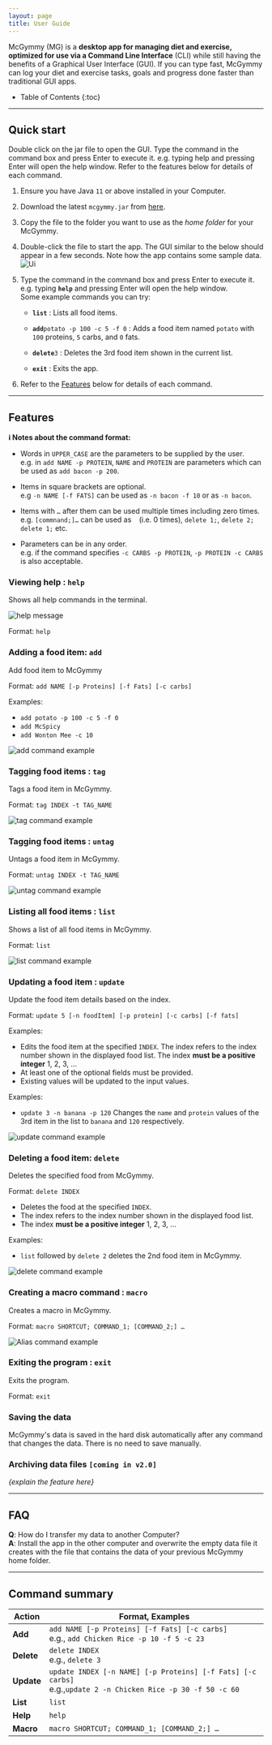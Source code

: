 ```yaml
---
layout: page
title: User Guide
---
```


McGymmy (MG) is a **desktop app for managing diet and exercise, optimized for use via a Command Line Interface** (CLI) while still having the benefits of a Graphical User Interface (GUI). If you can type fast, McGymmy can log your diet and exercise tasks, goals and progress done faster than traditional GUI apps.

* Table of Contents
{:toc}

--------------------------------------------------------------------------------------------------------------------

## Quick start

Double click on the jar file to open the GUI.
Type the command in the command box and press Enter to execute it. e.g. typing help and pressing Enter will open the help window.
Refer to the features below for details of each command.


1. Ensure you have Java `11` or above installed in your Computer.

1. Download the latest `mcgymmy.jar` from [here](https://github.com/AY2021S1-CS2103T-W17-3/tp).

1. Copy the file to the folder you want to use as the _home folder_ for your McGymmy.

1. Double-click the file to start the app. The GUI similar to the below should appear in a few seconds. Note how the app contains some sample data.<br>
   ![Ui](images/Ui.png)

1. Type the command in the command box and press Enter to execute it. e.g. typing **`help`** and pressing Enter will open the help window.<br>
   Some example commands you can try:

   * **`list`** : Lists all food items.

   * **`add`**`potato -p 100 -c 5 -f 0` : Adds a food item named `potato` with `100` proteins, `5` carbs, and `0` fats.

   * **`delete`**`3` : Deletes the 3rd food item shown in the current list.

   * **`exit`** : Exits the app.

1. Refer to the [Features](#features) below for details of each command.

--------------------------------------------------------------------------------------------------------------------

## Features

<div markdown="block" class="alert alert-info">

**:information_source: Notes about the command format:**<br>

* Words in `UPPER_CASE` are the parameters to be supplied by the user.<br>
  e.g. in `add NAME -p PROTEIN`, `NAME` and `PROTEIN` are parameters which can be used as `add bacon -p 200`.

* Items in square brackets are optional.<br>
  e.g `-n NAME [-f FATS]` can be used as `-n bacon -f 10` or as `-n bacon`.

* Items with `…`​ after them can be used multiple times including zero times.<br>
  e.g. `[commnand;]…​` can be used as ` ` (i.e. 0 times), `delete 1;`, `delete 2; delete 1;` etc.

* Parameters can be in any order.<br>
  e.g. if the command specifies `-c CARBS -p PROTEIN`, `-p PROTEIN -c CARBS` is also acceptable.

</div>

### Viewing help : `help`

Shows all help commands in the terminal.

![help message](images/CommandImagesForUG/Help.png)

Format: `help`


### Adding a food item: `add`

Add food item to McGymmy

Format: `add NAME [-p Proteins] [-f Fats] [-c carbs]`

Examples:
* `add potato -p 100 -c 5 -f 0`
* `add McSpicy`
* `add Wonton Mee -c 10`

![add command example](images/CommandImagesForUG/Add.png)

### Tagging food items : `tag`

Tags a food item in McGymmy.

Format: `tag INDEX -t TAG_NAME`

![tag command example]()

### Tagging food items : `untag`

Untags a food item in McGymmy.

Format: `untag INDEX -t TAG_NAME`

![untag command example]()

### Listing all food items : `list`

Shows a list of all food items in McGymmy.

Format: `list`

![list command example]()

### Updating a food item : `update`

Update the food item details based on the index.

Format: `update 5 [-n foodItem] [-p protein] [-c carbs] [-f fats]`

Examples: 

* Edits the food item at the specified `INDEX`. The index refers to the index number shown in the displayed food list. The index **must be a positive integer** 1, 2, 3, …​
* At least one of the optional fields must be provided.
* Existing values will be updated to the input values.

Examples:
*  `update 3 -n banana -p 120` Changes the `name` and `protein` values of the 3rd item in the list to `banana` and `120` respectively.

![update command example](images/CommandImagesForUG/Update.png)

### Deleting a food item: `delete`

Deletes the specified food from McGymmy.

Format: `delete INDEX`

* Deletes the food at the specified `INDEX`.
* The index refers to the index number shown in the displayed food list.
* The index **must be a positive integer** 1, 2, 3, …​

Examples:
* `list` followed by `delete 2` deletes the 2nd food item in McGymmy.

![delete command example](images/CommandImagesForUG/Delete.png)

### Creating a macro command : `macro`

Creates a macro in McGymmy.

Format: `macro SHORTCUT; COMMAND_1; [COMMAND_2;] …​`

![Alias command example](images/CommandImagesForUG/Alias.png)

### Exiting the program : `exit`

Exits the program.

Format: `exit`

### Saving the data

McGymmy's data is saved in the hard disk automatically after any command that changes the data. There is no need to save manually.

### Archiving data files `[coming in v2.0]`

_{explain the feature here}_

--------------------------------------------------------------------------------------------------------------------

## FAQ

**Q**: How do I transfer my data to another Computer?<br>
**A**: Install the app in the other computer and overwrite the empty data file it creates with the file that contains the data of your previous McGymmy home folder.

--------------------------------------------------------------------------------------------------------------------

## Command summary

Action     | Format, Examples
-----------|------------------
**Add**    | `add NAME [-p Proteins] [-f Fats] [-c carbs]` <br> e.g., `add Chicken Rice -p 10 -f 5 -c 23`
**Delete** | `delete INDEX`<br> e.g., `delete 3`
**Update** | `update INDEX [-n NAME] [-p Proteins] [-f Fats] [-c carbs]`<br> e.g.,`update 2 -n Chicken Rice -p 30 -f 50 -c 60`
**List**   | `list`
**Help**   | `help`
**Macro**  | `macro SHORTCUT; COMMAND_1; [COMMAND_2;] …​`
